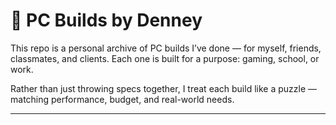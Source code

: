 # 🧰 PC Builds by Denney

This repo is a personal archive of PC builds I’ve done — for myself, friends, classmates, and clients. Each one is built for a purpose: gaming, school, or work.

Rather than just throwing specs together, I treat each build like a puzzle — matching performance, budget, and real-world needs.

---
